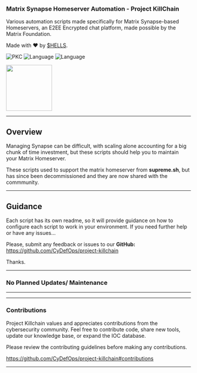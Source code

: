 ### Matrix Synapse Homeserver Automation - Project KillChain
Various automation scripts made specifically for Matrix Synapse-based Homeservers, an E2EE Encrypted chat platform, made possible by the Matrix Foundation. 

Made with :heart: by [$HELLS](https://github.com/ntwrite).

![PKC](https://img.shields.io/badge/Project-%20Killchain-357441)
![Language](https://img.shields.io/badge/Language-%20Shell-357441?style=flat-square)
![Language](https://img.shields.io/badge/Language-%20Python-357441?style=flat-square)

<img src="https://img1.wsimg.com/blobby/go/1cf5bcbc-aad3-42e4-a7e0-6c0149aec441/downloads/BG%20Gradient%20(2).png" width="125" height="125">

----
## Overview

Managing Synapse can be difficult, with scaling alone accounting for a big chunk of time investment, but these scripts should help you to maintain your Matrix Homeserver. 

These scripts used to support the matrix homeserver from **supreme.sh**, but has since been decommissioned and they are now shared with the commmunity. 

---

## Guidance

Each script has its own readme, so it will provide guidance on how to configure each script to work in your environment. If you need further help or have any issues...

Please, submit any feedback or issues to our **GitHub:** https://github.com/CyDefOps/project-killchain

Thanks.

----

### No Planned Updates/ Maintenance

----

----

### Contributions
Project Killchain values and appreciates contributions from the cybersecurity community. Feel free to contribute code, share new tools, update our knowledge base, or expand the IOC database. 

Please review the contributing guidelines before making any contributions.

https://github.com/CyDefOps/project-killchain#contributions

----

